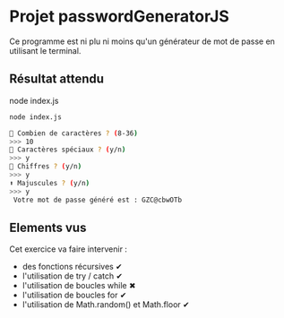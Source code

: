 # Projet passwordGeneratorJS
Ce programme est ni plu ni moins qu'un générateur de mot de passe en utilisant le terminal.

## Résultat attendu
node index.js
```bash
node index.js

🔢 Combien de caractères ? (8-36)
>>> 10
🔣 Caractères spéciaux ? (y/n)
>>> y
🔢 Chiffres ? (y/n)
>>> y
⬆️ Majuscules ? (y/n)
>>> y
 Votre mot de passe généré est : GZC@cbwOTb
```

## Elements vus
Cet exercice va faire intervenir :
 - des fonctions récursives ✔
 - l'utilisation de try / catch ✔
 - l'utilisation de boucles while ✖
 - l'utilisation de boucles for ✔
 - l'utilisation de Math.random() et Math.floor ✔
